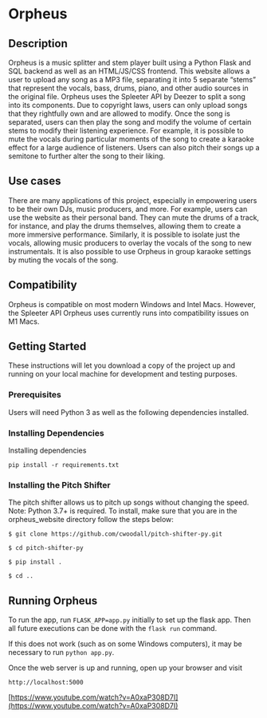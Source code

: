 # Orpheus
 
## Description
 
Orpheus is a music splitter and stem player built using a Python Flask and SQL backend as well as an HTML/JS/CSS frontend. This website allows a user to upload any song as a MP3 file, separating it into 5 separate “stems” that represent the vocals, bass, drums, piano, and other audio sources in the original file. Orpheus uses the Spleeter API by Deezer to split a song into its components. Due to copyright laws, users can only upload songs that they rightfully own and are allowed to modify. Once the song is separated, users can then play the song and modify the volume of certain stems to modify their listening experience. For example, it is possible to mute the vocals during particular moments of the song to create a karaoke effect for a large audience of listeners. Users can also pitch their songs up a semitone to further alter the song to their liking.
 
## Use cases
 
There are many applications of this project, especially in empowering users to be their own DJs, music producers, and more. For example, users can use the website as their personal band. They can mute the drums of a track, for instance, and play the drums themselves, allowing them to create a more immersive performance. Similarly, it is possible to isolate just the vocals, allowing music producers to overlay the vocals of the song to new instrumentals. It is also possible to use Orpheus in group karaoke settings by muting the vocals of the song.
 
## Compatibility
 
Orpheus is compatible on most modern Windows and Intel Macs. However, the Spleeter API Orpheus uses currently runs into compatibility issues on M1 Macs.
 
## Getting Started
 
These instructions will let you download a copy of the project up and running on your local machine for development and testing purposes.
 
### Prerequisites
 
Users will need Python 3 as well as the following dependencies installed.
 
### Installing Dependencies
 
Installing dependencies
 
```
pip install -r requirements.txt
```
 
### Installing the Pitch Shifter
 
The pitch shifter allows us to pitch up songs without changing the speed. Note: Python 3.7+ is required. To install, make sure that you are in the orpheus_website directory follow the steps below:
 
```
$ git clone https://github.com/cwoodall/pitch-shifter-py.git
 
$ cd pitch-shifter-py
 
$ pip install .
 
$ cd ..
```
 
## Running Orpheus
 
To run the app, run `FLASK_APP=app.py` initially to set up the flask app. Then all future executions can be done with the `flask run` command.
 
If this does not work (such as on some Windows computers), it may be necessary to run `python app.py`.
 
Once the web server is up and running, open up your browser and visit
 
```
http://localhost:5000
```
[https://www.youtube.com/watch?v=A0xaP308D7I](https://www.youtube.com/watch?v=A0xaP308D7I)
